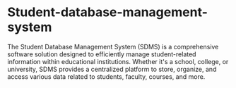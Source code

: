 # Student-database-management-system
The Student Database Management System (SDMS) is a comprehensive software solution designed to efficiently manage student-related information within educational institutions. Whether it's a school, college, or university, SDMS provides a centralized platform to store, organize, and access various data related to students, faculty, courses, and more.
